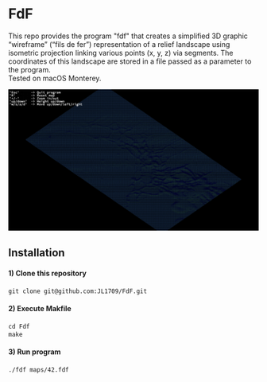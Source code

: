 # FdF
This repo provides the program "fdf" that creates a simplified 3D graphic “wireframe” (“fils de fer”) representation of a relief landscape using isometric projection linking various points (x, y, z) via segments. The coordinates of this landscape are stored in a file passed as a parameter to the program.  
Tested on macOS Monterey.

![Teaser SMPLify-XMC](mars.png)

## Installation

#### 1) Clone this repository 
```
git clone git@github.com:JL1709/FdF.git
```

#### 2) Execute Makfile
```
cd Fdf
make
```

#### 3)  Run program
```
./fdf maps/42.fdf
```
